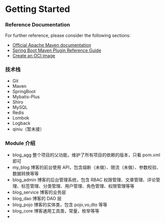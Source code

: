 # Getting Started

### Reference Documentation

For further reference, please consider the following sections:

* [Official Apache Maven documentation](https://maven.apache.org/guides/index.html)
* [Spring Boot Maven Plugin Reference Guide](https://docs.spring.io/spring-boot/docs/2.7.3/maven-plugin/reference/html/)
* [Create an OCI image](https://docs.spring.io/spring-boot/docs/2.7.3/maven-plugin/reference/html/#build-image)

### 技术栈
* Git
* Maven
* SpringBoot
* Mybatis-Plus
* Shiro
* MySQL
* Redis
* Lombok
* Logback
* qiniu（暂未接）

### Module 介绍
* blog_agg 整个项目的父功能，维护了所有项目的依赖的版本，只看 pom.xml 即可
* my_blog  博客的前台使用 API，包含熔断（未做）、限流（未做）、参数校验、数据转换等等
* blog_admin 博客的后台管理系统，包含 RBAC 权限管理、文章管理、评论管理、标签管理、分类管理、用户管理、角色管理、权限管理等等
* blog_service  博客的业务层
* blog_dao  博客的 DAO 层
* blog_pojo  博客的实体类，包含 pojo,vo,dto 等等
* blog_core  博客通用工具类，常量，枚举等等
* 